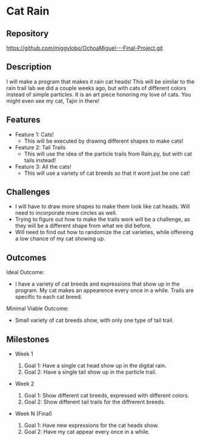 # Cat Rain

## Repository
https://github.com/miggylobo/OchoaMiguel---Final-Project.git
## Description
I will make a program that makes it rain cat heads! This will be similar to the rain trail lab we did a couple weeks ago, but with cats of different colors instead of simple particles. 
It is an art piece honoring my love of cats. You might even see my cat, Tajin in there! 
## Features
- Feature 1: Cats!
	- This will be executed by drawing different shapes to make cats!
- Feature 2: Tail Trails
	- This will use the idea of the particle trails from Rain.py, but with cat tails instead!
- Feature 3: All the cats! 
	- This will use a variety of cat breeds so that it wont just be one cat! 

## Challenges
- I will have to draw more shapes to make them look like cat heads. Will need to incorporate more circles as well. 
- Trying to figure out how to make the trails work will be a challenge, as they will be a different shape from what we did before. 
- Will need to find out how to randomize the cat varieties, while offereing a low chance of my cat showing up. 

## Outcomes
Ideal Outcome:
- I have a variety of cat breeds and expressions that show up in the program. My cat makes an appearence every once in a while. Trails are specific to each cat breed. 

Minimal Viable Outcome:
- Small variety of cat breeds show, with only one type of tail trail.

## Milestones

- Week 1
  1. Goal 1: Have a single cat head show up in the digital rain.
  3. Goal 2: Have a single tail show up in the particle trail. 

- Week 2
  1. Goal 1: Show different cat breeds, expressed with different colors. 
  2. Goal 2: Show different tail trails for the diffrerent breeds.

- Week N (Final)
  1. Goal 1: Have new expressions for the cat heads show.
  2. Goal 2: Have my cat appear every once in a while.
